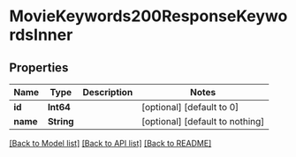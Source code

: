 # MovieKeywords200ResponseKeywordsInner


## Properties
Name | Type | Description | Notes
------------ | ------------- | ------------- | -------------
**id** | **Int64** |  | [optional] [default to 0]
**name** | **String** |  | [optional] [default to nothing]


[[Back to Model list]](../README.md#models) [[Back to API list]](../README.md#api-endpoints) [[Back to README]](../README.md)


